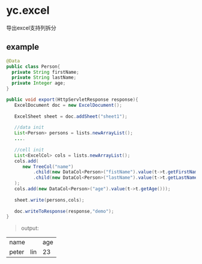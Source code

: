 # yc.excel
导出excel支持列拆分

## example

``` JAVA
@Data
public class Person{
  private String firstName;
  private String lastName;
  private Integer age;
}

public void export(HttpServletResponse response){
   ExcelDocument doc = new ExcelDocument();
   
   ExcelSheet sheet = doc.addSheet("sheet1");
   
   //data init
   List<Person> persons = lists.newArrayList();
   ....
   
   //cell init
   List<ExcelCol> cols = lists.newArrayList();
   cols.add(
      new TreeCol("name")
          .child(new DataCol<Person>("fistName").value(t->t.getFirstName())
          .child(new DataCol<Person>("lastName").value(t->t.getLastName())
   );
   cols.add(new DataCol<Person>("age").value(t->t.getAge()));
   
   sheet.write(persons,cols);
   
   doc.writeToResponse(response,"demo");
}
```

> output:
<table>
<tr>
<td colSpan="2">name</td>
<td>age</td>
</tr>
<tr>
<td>peter</td>
<td>lin</td>
<td>23</td>
</tr>
</table>
